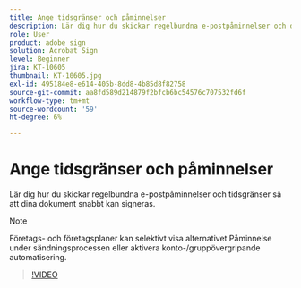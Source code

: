 ```yaml
---
title: Ange tidsgränser och påminnelser
description: Lär dig hur du skickar regelbundna e-postpåminnelser och deadlines för att få dina dokument signerade snabbt
role: User
product: adobe sign
solution: Acrobat Sign
level: Beginner
jira: KT-10605
thumbnail: KT-10605.jpg
exl-id: 495184e8-e614-405b-8dd8-4b85d8f82758
source-git-commit: aa8fd589d214879f2bfcb6bc54576c707532fd6f
workflow-type: tm+mt
source-wordcount: '59'
ht-degree: 6%

---
```


# Ange tidsgränser och påminnelser

Lär dig hur du skickar regelbundna e-postpåminnelser och tidsgränser så att dina dokument snabbt kan signeras.

>[!NOTE]
>
>Företags- och företagsplaner kan selektivt visa alternativet Påminnelse under sändningsprocessen eller aktivera konto-/gruppövergripande automatisering.

>[!VIDEO](https://video.tv.adobe.com/v/3411445?quality=12&learn=on&hidetitle=true)

